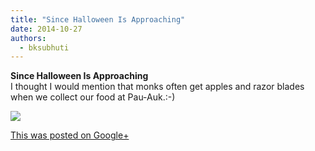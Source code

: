 ```yaml
---
title: "Since Halloween Is Approaching"
date: 2014-10-27
authors: 
  - bksubhuti
---
```


**Since Halloween Is Approaching**  
I thought I would mention that monks often get apples and razor blades when we collect our food at Pau-Auk.:-) ﻿

![](https://lh3.googleusercontent.com/-nEEVmltLBs8/VE2zRHkV-7I/AAAAAAAAKhc/3m_kZh0j8Fw/w506-h750/14%2B-%2B1)

[This was posted on Google+](https://plus.google.com/+BhikkhuSubhuti/posts/TMSuDSjgfv1)
